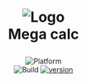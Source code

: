 <h1 align="center">

![Logo](https://raw.githubusercontent.com/LuTiFlekSSer/Mega_calc/master/icon.ico)  
Mega calc

</h1>

<div align="center">

![Platform](https://img.shields.io/badge/Windows-0078D6?style=for-the-badge&logo=windows&logoColor=white)  
![Build](https://img.shields.io/github/actions/workflow/status/LuTiFlekSSer/Mega_calc/main.yml)
[![version](https://img.shields.io/github/v/release/LuTiFlekSSer/Mega_calc)](https://github.com/LuTiFlekSSer/Mega_calc/releases/latest)

</div>